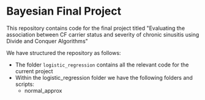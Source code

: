# Bayesian Final Project

This repository contains code for the final project titled "Evaluating the association between CF carrier status and severity of chronic sinusitis using Divide and Conquer Algorithms"

We have structured the repository as follows:

- The folder `logistic_regression` contains all the relevant code for the current project
- Within the logistic_regression folder we have the following folders and scripts:
    - normal_approx

